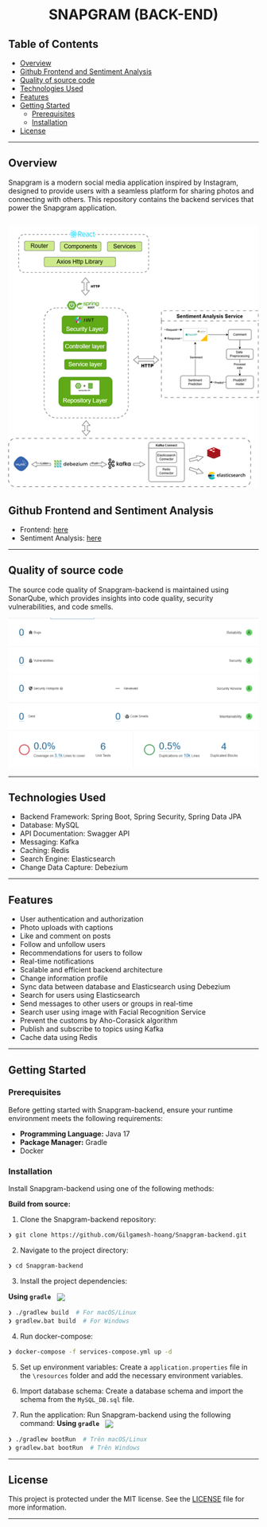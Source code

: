 <div align="center" >
<h1>SNAPGRAM (BACK-END)</h1>
</div>

##  Table of Contents

- [Overview](#overview)
- [Github Frontend and Sentiment Analysis](#github-backend-and-sentiments-analysis)
- [Quality of source code](#quality-of-source-code)
- [Technologies Used](#technologies-used)
- [Features](#features)
- [Getting Started](#getting-started)
   - [ Prerequisites](#prerequisites)
   - [ Installation](#installation)
- [License](#license)

---

##  Overview

Snapgram is a modern social media application inspired by Instagram, designed to provide users with a seamless platform for sharing photos and connecting with others. This repository contains the backend services that power the Snapgram application.

![Architect](/src/main/resources/templates/images/architect.png)
---

##  Github Frontend and Sentiment Analysis

* Frontend: [here](https://github.com/Gilgamesh-hoang/Snapgram-frontend.git)
* Sentiment Analysis: [here](https://github.com/Gilgamesh-hoang/Sentiment-Analysis-Comments.git)

---

##  Quality of source code

[//]: # (SonarQube quality)
The source code quality of Snapgram-backend is maintained using SonarQube, which provides insights into code quality, security vulnerabilities, and code smells.

![SonarQube](/src/main/resources/templates/images/sonar-qube.png)


---

## Technologies Used
* Backend Framework: Spring Boot, Spring Security, Spring Data JPA
* Database: MySQL
* API Documentation: Swagger API
* Messaging: Kafka
* Caching: Redis
* Search Engine: Elasticsearch
* Change Data Capture: Debezium
---

##  Features

* User authentication and authorization
* Photo uploads with captions
* Like and comment on posts
* Follow and unfollow users
* Recommendations for users to follow
* Real-time notifications
* Scalable and efficient backend architecture
* Change information profile
* Sync data between database and Elasticsearch using Debezium
* Search for users using Elasticsearch
* Send messages to other users or groups in real-time
* Search user using image with Facial Recognition Service
* Prevent the customs by Aho-Corasick algorithm
* Publish and subscribe to topics using Kafka
* Cache data using Redis


---

##  Getting Started

###  Prerequisites

Before getting started with Snapgram-backend, ensure your runtime environment meets the following requirements:

- **Programming Language:** Java 17
- **Package Manager:** Gradle
- Docker


###  Installation

Install Snapgram-backend using one of the following methods:

**Build from source:**

1. Clone the Snapgram-backend repository:
```sh
❯ git clone https://github.com/Gilgamesh-hoang/Snapgram-backend.git
```

2. Navigate to the project directory:
```sh
❯ cd Snapgram-backend
```

3. Install the project dependencies:


**Using `gradle`** &nbsp; [<img align="center" src="https://img.shields.io/badge/Gradle-02303A.svg?style={badge_style}&logo=gradle&logoColor=white" />](https://gradle.org/)

```sh
❯ ./gradlew build  # For macOS/Linux
❯ gradlew.bat build  # For Windows

```

4. Run docker-compose:
```sh
❯ docker-compose -f services-compose.yml up -d
```

5. Set up environment variables:
Create a `application.properties` file in the `\resources` folder and add the necessary environment variables.


6. Import database schema:
Create a database schema and import the schema from the `MySQL_DB.sql` file.


7. Run the application:
Run Snapgram-backend using the following command:
**Using `gradle`** &nbsp; [<img align="center" src="https://img.shields.io/badge/Gradle-02303A.svg?style={badge_style}&logo=gradle&logoColor=white" />](https://gradle.org/)

```sh
❯ ./gradlew bootRun  # Trên macOS/Linux
❯ gradlew.bat bootRun  # Trên Windows
```

---

##  License

This project is protected under the MIT license. See the [LICENSE](https://choosealicense.com/licenses/) file for more information.

---

